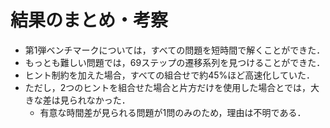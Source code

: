 # 結果のまとめ・考察
* 第1弾ベンチマークについては，すべての問題を短時間で解くことができた．
* もっとも難しい問題では，69ステップの遷移系列を見つけることができた．
* ヒント制約を加えた場合，すべての組合せで約45%ほど高速化していた．
* ただし，2つのヒントを組合せた場合と片方だけを使用した場合とでは，大きな差は見られなかった．
    * 有意な時間差が見られる問題が1問のみのため，理由は不明である．